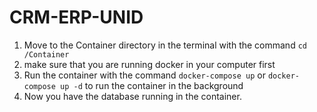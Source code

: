 ﻿# CRM-ERP-UNID
1. Move to the Container directory in the terminal with the command `cd /Container`
2. make sure that you are running docker in your computer first
3. Run the container with the command `docker-compose up` or `docker-compose up -d` to run the container in the background
4. Now you have the database running in the container.
